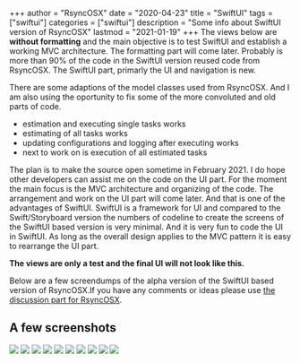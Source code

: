 +++
author = "RsyncOSX"
date = "2020-04-23"
title =  "SwiftUI"
tags = ["swiftui"]
categories = ["swiftui"]
description = "Some info about SwiftUI version of RsyncOSX"
lastmod = "2021-01-19"
+++
The views below are **without formatting** and the main objective is to test SwiftUI and establish a working MVC architecture. The formatting part will come later. Probably is more than 90% of the code in the SwiftUI version reused code from RsyncOSX. The SwiftUI part, primarly the UI and navigation is new.

There are some adaptions of the model classes used from RsyncOSX. And I am also using the oportunity to fix some of the more convoluted and old parts of code.

- estimation and executing single tasks works
- estimating of all tasks works
- updating configurations and logging after executing works
- next to work on is execution of all estimated tasks

The plan is to make the source open sometime in February 2021. I do hope other developers can assist me on the code on the UI part. For the moment the main focus is the MVC architecture and organizing of the code. The arrangement and work on the UI part will come later. And that is one of the advantages of SwiftUI. SwiftUI is a framework for UI and compared to the Swift/Storyboard version the numbers of codeline to create the screens of the SwiftUI based version is very minimal. And it is very fun to code the UI in SwiftUI. As long as the overall design applies to the MVC pattern it is easy to rearrange the UI part.

**The views are only a test and the final UI will not look like this.**

Below are a few screendumps of the alpha version of the SwiftUI based version of RsyncOSX.If you have any comments or ideas please use [the discussion part for RsyncOSX](https://github.com/rsyncOSX/RsyncOSX/discussions).

## A few screenshots

![](/images/RsyncOSX/master/swiftui/1.png)
![](/images/RsyncOSX/master/swiftui/2.png)
![](/images/RsyncOSX/master/swiftui/3.png)
![](/images/RsyncOSX/master/swiftui/4.png)
![](/images/RsyncOSX/master/swiftui/5.png)
![](/images/RsyncOSX/master/swiftui/6.png)
![](/images/RsyncOSX/master/swiftui/7.png)
![](/images/RsyncOSX/master/swiftui/8.png)
![](/images/RsyncOSX/master/swiftui/9.png)
![](/images/RsyncOSX/master/swiftui/10.png)
